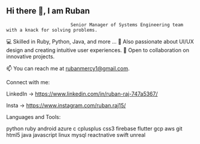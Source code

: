 ## Hi there 👋, I am Ruban

                            Senior Manager of Systems Engineering team with a knack for solving problems.

💻 Skilled in Ruby, Python, Java, and more ... 
 🎨 Also passionate about UI/UX design and creating intuitive user experiences.
  🤝 Open to collaboration on innovative projects.

📫 You can reach me at rubanmercy1@gmail.com. 

Connect with me:

LinkedIn -> https://www.linkedin.com/in/ruban-raj-747a5367/ 

Insta -> https://www.instagram.com/ruban.raj15/


Languages and Tools:

python ruby android azure c cplusplus css3 firebase flutter gcp aws git html5 java javascript linux mysql reactnative swift unreal



<!--
**Ruban-Raj/Ruban-Raj** is a ✨ _special_ ✨ repository because its `README.md` (this file) appears on your GitHub profile.

Here are some ideas to get you started:

- 🔭 I’m currently working on ...
- 🌱 I’m currently learning ...
- 👯 I’m looking to collaborate on ...
- 🤔 I’m looking for help with ...
- 💬 Ask me about ...
- 📫 How to reach me: ...
- 😄 Pronouns: ...
- ⚡ Fun fact: ...
-->

